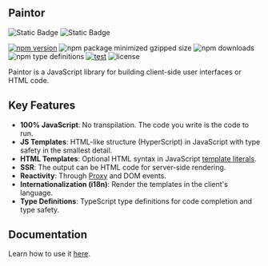 ## Paintor

![Static Badge](https://img.shields.io/badge/100%25%20JavaScript-F0DB4F?style=for-the-badge&logo=JavaScript&labelColor=black)
![Static Badge](https://img.shields.io/badge/NodeJs-3C873A?style=for-the-badge&logo=node.js&labelColor=black)

[![npm version](https://img.shields.io/npm/v/paintor.svg?logo=npm&color=cb3837)](https://www.npmjs.com/package/paintor)
![npm package minimized gzipped size](https://img.shields.io/bundlejs/size/paintor?color=cb3837)
![npm downloads](https://img.shields.io/npm/dm/paintor?color=cb3837)
![npm type definitions](https://img.shields.io/npm/types/paintor)
[![test](https://github.com/AseasRoa/DocSchema/actions/workflows/test.yml/badge.svg)](https://github.com/AseasRoa/DocSchema/actions/workflows/test.yml)
![license](https://img.shields.io/npm/l/paintor)

Paintor is a JavaScript library for building client-side user interfaces or HTML
code.

## Key Features
- **100% JavaScript**: No transpilation. The code you write is the code to run.
- **JS Templates**: HTML-like structure (HyperScript) in JavaScript with type
  safety in the smallest detail.
- **HTML Templates**: Optional HTML syntax in JavaScript [template literals](https://developer.mozilla.org/en-US/docs/Web/JavaScript/Reference/Template_literals).
- **SSR**: The output can be HTML code for server-side rendering.
- **Reactivity**: Through [Proxy](https://developer.mozilla.org/en-US/docs/Web/JavaScript/Reference/Global_Objects/Proxy)
  and DOM events.
- **Internationalization (i18n)**: Render the templates in the client's
  language.
- **Type Definitions**: TypeScript type definitions for code completion and type
  safety.

## Documentation

Learn how to use it [here](https://aseasroa.github.io/paintor).
